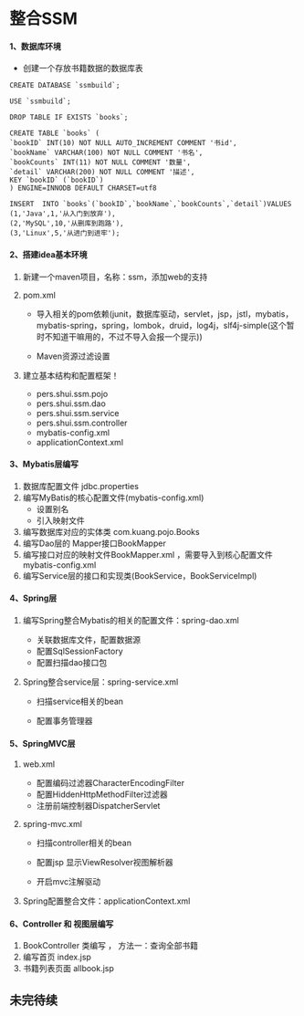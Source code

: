 # 整合SSM

#### 1、数据库环境

- 创建一个存放书籍数据的数据库表

```mysql
CREATE DATABASE `ssmbuild`;

USE `ssmbuild`;

DROP TABLE IF EXISTS `books`;

CREATE TABLE `books` (
`bookID` INT(10) NOT NULL AUTO_INCREMENT COMMENT '书id',
`bookName` VARCHAR(100) NOT NULL COMMENT '书名',
`bookCounts` INT(11) NOT NULL COMMENT '数量',
`detail` VARCHAR(200) NOT NULL COMMENT '描述',
KEY `bookID` (`bookID`)
) ENGINE=INNODB DEFAULT CHARSET=utf8

INSERT  INTO `books`(`bookID`,`bookName`,`bookCounts`,`detail`)VALUES
(1,'Java',1,'从入门到放弃'),
(2,'MySQL',10,'从删库到跑路'),
(3,'Linux',5,'从进门到进牢');
```

#### 2、搭建idea基本环境

1. 新建一个maven项目，名称：ssm，添加web的支持

2. pom.xml

   - 导入相关的pom依赖(junit，数据库驱动，servlet，jsp，jstl，mybatis，mybatis-spring，spring，lombok，druid，log4j，slf4j-simple(这个暂时不知道干嘛用的，不过不导入会报一个提示))

   - Maven资源过滤设置

3. 建立基本结构和配置框架！

   - pers.shui.ssm.pojo
   - pers.shui.ssm.dao
   - pers.shui.ssm.service
   - pers.shui.ssm.controller
   - mybatis-config.xml
   - applicationContext.xml

#### 3、Mybatis层编写

1. 数据库配置文件 jdbc.properties
2. 编写MyBatis的核心配置文件(mybatis-config.xml)
   - 设置别名
   - 引入映射文件
3. 编写数据库对应的实体类 com.kuang.pojo.Books
4. 编写Dao层的 Mapper接口BookMapper
5. 编写接口对应的映射文件BookMapper.xml ，需要导入到核心配置文件mybatis-config.xml
6. 编写Service层的接口和实现类(BookService，BookServiceImpl)

#### 4、Spring层

1. 编写Spring整合Mybatis的相关的配置文件：spring-dao.xml

   - 关联数据库文件，配置数据源
   - 配置SqlSessionFactory
   - 配置扫描dao接口包

2. Spring整合service层：spring-service.xml

   - 扫描service相关的bean

   - 配置事务管理器

#### 5、SpringMVC层

1. web.xml

   - 配置编码过滤器CharacterEncodingFilter
   - 配置HiddenHttpMethodFilter过滤器
   - 注册前端控制器DispatcherServlet

2. spring-mvc.xml

   - 扫描controller相关的bean

   - 配置jsp 显示ViewResolver视图解析器
   - 开启mvc注解驱动

3. Spring配置整合文件：applicationContext.xml

#### 6、Controller 和 视图层编写

1. BookController 类编写 ， 方法一：查询全部书籍
2. 编写首页 index.jsp
3. 书籍列表页面 allbook.jsp

## 未完待续







